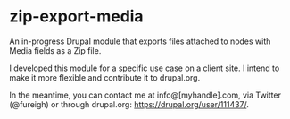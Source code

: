 zip-export-media
================

An in-progress Drupal module that exports files attached to nodes with Media fields as a Zip file.

I developed this module for a specific use case on a client site. I intend to make it more flexible and contribute it to drupal.org.

In the meantime, you can contact me at info@[myhandle].com, via Twitter (@fureigh) or through drupal.org: https://drupal.org/user/111437/.
